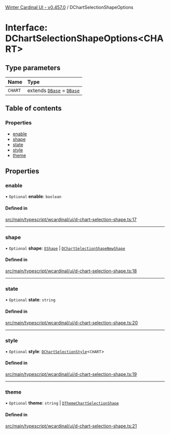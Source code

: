 [Winter Cardinal UI - v0.457.0](../index.md) / DChartSelectionShapeOptions

# Interface: DChartSelectionShapeOptions\<CHART\>

## Type parameters

| Name | Type |
| :------ | :------ |
| `CHART` | extends [`DBase`](../classes/DBase.md) = [`DBase`](../classes/DBase.md) |

## Table of contents

### Properties

- [enable](DChartSelectionShapeOptions.md#enable)
- [shape](DChartSelectionShapeOptions.md#shape)
- [state](DChartSelectionShapeOptions.md#state)
- [style](DChartSelectionShapeOptions.md#style)
- [theme](DChartSelectionShapeOptions.md#theme)

## Properties

### enable

• `Optional` **enable**: `boolean`

#### Defined in

[src/main/typescript/wcardinal/ui/d-chart-selection-shape.ts:17](https://github.com/winter-cardinal/winter-cardinal-ui/blob/v0.457.0/src/main/typescript/wcardinal/ui/d-chart-selection-shape.ts#L17)

___

### shape

• `Optional` **shape**: [`EShape`](EShape.md) \| [`DChartSelectionShapeNewShape`](../index.md#dchartselectionshapenewshape)

#### Defined in

[src/main/typescript/wcardinal/ui/d-chart-selection-shape.ts:18](https://github.com/winter-cardinal/winter-cardinal-ui/blob/v0.457.0/src/main/typescript/wcardinal/ui/d-chart-selection-shape.ts#L18)

___

### state

• `Optional` **state**: `string`

#### Defined in

[src/main/typescript/wcardinal/ui/d-chart-selection-shape.ts:20](https://github.com/winter-cardinal/winter-cardinal-ui/blob/v0.457.0/src/main/typescript/wcardinal/ui/d-chart-selection-shape.ts#L20)

___

### style

• `Optional` **style**: [`DChartSelectionStyle`](../index.md#dchartselectionstyle)\<`CHART`\>

#### Defined in

[src/main/typescript/wcardinal/ui/d-chart-selection-shape.ts:19](https://github.com/winter-cardinal/winter-cardinal-ui/blob/v0.457.0/src/main/typescript/wcardinal/ui/d-chart-selection-shape.ts#L19)

___

### theme

• `Optional` **theme**: `string` \| [`DThemeChartSelectionShape`](DThemeChartSelectionShape.md)

#### Defined in

[src/main/typescript/wcardinal/ui/d-chart-selection-shape.ts:21](https://github.com/winter-cardinal/winter-cardinal-ui/blob/v0.457.0/src/main/typescript/wcardinal/ui/d-chart-selection-shape.ts#L21)
